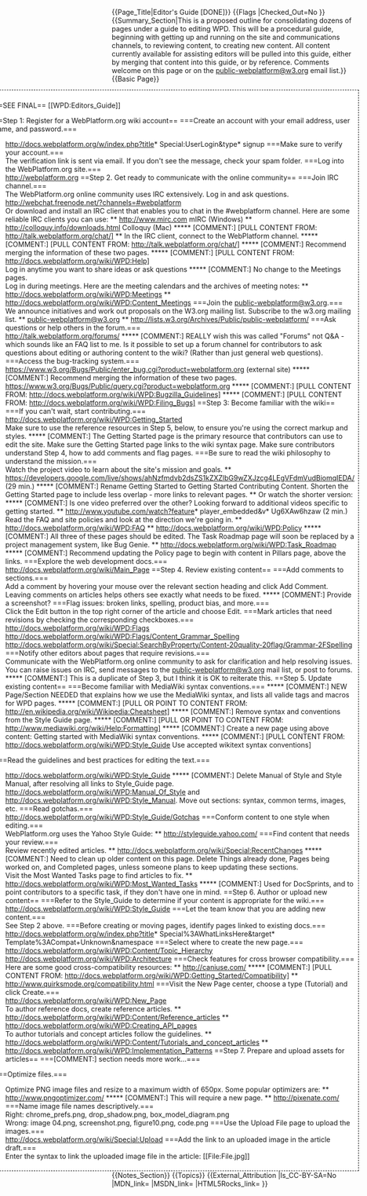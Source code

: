 {{Page_Title|Editor's Guide [DONE]}}
{{Flags
|Checked_Out=No
}}
{{Summary_Section|This is a proposed outline for consolidating dozens of pages under a guide to editing WPD. This will be a procedural guide, beginning with getting up and running on the site and communications channels, to reviewing content, to creating new content. All content currently available for assisting editors will be pulled into this guide, either by merging that content into this guide, or by reference. Comments welcome on this page or on the public-webplatform@w3.org email list.}}
{{Basic Page}}
<div style='float: right;background: white;border:1px dashed black;padding: 1ex;margin-left:1ex;'>

==SEE FINAL==
[[WPD:Editors_Guide]]

==Step 1: Register for a WebPlatform.org wiki account==
===Create an account with your email address, user name, and password.===
* http://docs.webplatform.org/w/index.php?title* Special:UserLogin&type* signup
===Make sure to verify your account.===
* The verification link is sent via email. If you don't see the message, check your spam folder.
===Log into the WebPlatform.org site.===
* http://webplatform.org
==Step 2. Get ready to communicate with the online community==
===Join IRC channel.===
* The WebPlatform.org online community uses IRC extensively. Log in and ask questions.
* http://webchat.freenode.net/?channels=#webplatform
* Or download and install an IRC client that enables you to chat in the #webplatform channel. Here are some reliable IRC clients you can use:
** http://www.mirc.com mIRC (Windows)
** http://colloquy.info/downloads.html Colloquy (Mac)
***** [COMMENT:] [PULL CONTENT FROM: http://talk.webplatform.org/chat/]
** In the IRC client, connect to the WebPlatform channel.
***** [COMMENT:] [PULL CONTENT FROM: http://talk.webplatform.org/chat/]
***** [COMMENT:] Recommend merging the information of these two pages.
***** [COMMENT:] [PULL CONTENT FROM: http://docs.webplatform.org/wiki/WPD:Help]
* Log in anytime you want to share ideas or ask questions
***** [COMMENT:] No change to the Meetings pages.
* Log in during meetings. Here are the meeting calendars and the archives of meeting notes:
** http://docs.webplatform.org/wiki/WPD:Meetings 
** http://docs.webplatform.org/wiki/WPD:Content_Meetings
===Join the public-webplatform@w3.org.===
* We announce initiatives and work out proposals on the W3.org mailing list. Subscribe to the w3.org mailing list.
** public-webplatform@w3.org
** http://lists.w3.org/Archives/Public/public-webplatform/
===Ask questions or help others in the forum.===
* http://talk.webplatform.org/forums/
***** [COMMENT:] REALLY wish this was called "Forums" not Q&A - which sounds like an FAQ list to me. Is it possible to set up a forum channel for contributors to ask questions about editing or authoring content to the wiki? (Rather than just general web questions).
===Access the bug-tracking system.===
* https://www.w3.org/Bugs/Public/enter_bug.cgi?product=webplatform.org (external site)
***** [COMMENT:] Recommend merging the information of these two pages.
* https://www.w3.org/Bugs/Public/query.cgi?product=webplatform.org
***** [COMMENT:] [PULL CONTENT FROM: http://docs.webplatform.org/wiki/WPD:Bugzilla_Guidelines]
***** [COMMENT:] [PULL CONTENT FROM: http://docs.webplatform.org/wiki/WPD:Filing_Bugs]
==Step 3: Become familiar with the wiki==
===If you can't wait, start contributing.===
* http://docs.webplatform.org/wiki/WPD:Getting_Started
* Make sure to use the reference resources in Step 5, below, to ensure you're using the correct markup and styles.
***** [COMMENT:] The Getting Started page is the primary resource that contributors can use to edit the site. Make sure the Getting Started page links to the wiki syntax page. Make sure contributors understand Step 4, how to add comments and flag pages.
===Be sure to read the wiki philosophy to understand the mission.===
* Watch the project video to learn about the site's mission and goals.
** https://developers.google.com/live/shows/ahNzfmdvb2dsZS1kZXZlbG9wZXJzcg4LEgVFdmVudBiomqIEDA/ (29 min.)
***** [COMMENT:] Rename Getting Started to Getting Started Contributing Content. Shorten the Getting Started page to include less overlap - more links to relevant pages. 
** Or watch the shorter version:
***** [COMMENT:] Is one video preferred over the other? Looking forward to additional videos specific to getting started.
** http://www.youtube.com/watch?feature* player_embedded&v* Ug6XAw6hzaw (2 min.)
* Read the FAQ and site policies and look at the direction we're going in.
** http://docs.webplatform.org/wiki/WPD:FAQ
** http://docs.webplatform.org/wiki/WPD:Policy
***** [COMMENT:] All three of these pages should be edited. The Task Roadmap page will soon be replaced by a project management system, like Bug Genie.
** http://docs.webplatform.org/wiki/WPD:Task_Roadmap 
***** [COMMENT:] Recommend updating the Policy page to begin with content in Pillars page, above the links.
===Explore the web development docs.===
* http://docs.webplatform.org/wiki/Main_Page
==Step 4. Review existing content==
===Add comments to sections.===
* Add a comment by hovering your mouse over the relevant section heading and click Add Comment. Leaving comments on articles helps others see exactly what needs to be fixed.
***** [COMMENT:] Provide a screenshot?
===Flag issues: broken links, spelling, product bias, and more.===
* Click the Edit button in the top right corner of the article and choose Edit.
===Mark articles that need revisions by checking the corresponding checkboxes.===
* http://docs.webplatform.org/wiki/WPD:Flags
* http://docs.webplatform.org/wiki/WPD:Flags/Content_Grammar_Spelling
* http://docs.webplatform.org/wiki/Special:SearchByProperty/Content-20quality-20flag/Grammar-2FSpelling
===Notify other editors about pages that require revisions.===
* Communicate with the WebPlatform.org online community to ask for clarification and help resolving issues. You can raise issues on IRC, send messages to the public-webplatform@w3.org mail list, or post to forums. 
***** [COMMENT:] This is a duplicate of Step 3, but I think it is OK to reiterate this.
==Step 5. Update existing content==
===Become familiar with MediaWiki syntax conventions.===
***** [COMMENT:] NEW Page/Section NEEDED that explains how we use the MediaWiki syntax, and lists all valide tags and macros for WPD pages.
***** [COMMENT:] [PULL OR POINT TO CONTENT FROM: http://en.wikipedia.org/wiki/Wikipedia:Cheatsheet]
***** [COMMENT:] Remove syntax and conventions from the Style Guide page.
***** [COMMENT:] [PULL OR POINT TO CONTENT FROM: http://www.mediawiki.org/wiki/Help:Formatting]
***** [COMMENT:] Create a new page using above content: Getting started with MediaWiki syntax conventions.
***** [COMMENT:] [PULL CONTENT FROM: http://docs.webplatform.org/wiki/WPD:Style_Guide Use accepted wikitext syntax conventions]

===Read the guidelines and best practices for editing the text.===
* http://docs.webplatform.org/wiki/WPD:Style_Guide 
***** [COMMENT:] Delete Manual of Style and Style Manual, after resolving all links to Style_Guide page. http://docs.webplatform.org/wiki/WPD:Manual_Of_Style and http://docs.webplatform.org/wiki/WPD:Style_Manual. Move out sections: syntax, common terms, images, etc.
===Read gotchas.===
* http://docs.webplatform.org/wiki/WPD:Style_Guide/Gotchas
===Conform content to one style when editing.===
* WebPlatform.org uses the Yahoo Style Guide:
** http://styleguide.yahoo.com/
===Find content that needs your review.===
* Review recently edited articles.
** http://docs.webplatform.org/wiki/Special:RecentChanges
***** [COMMENT:] Need to clean up older content on this page. Delete Things already done, Pages being worked on, and Completed pages, unless someone plans to keep updating these sections. 
* Visit the Most Wanted Tasks page to find articles to fix.
** http://docs.webplatform.org/wiki/WPD:Most_Wanted_Tasks
***** [COMMENT:] Used for DocSprints, and to point contributors to a specific task, if they don't have one in mind.
==Step 6. Author or upload new content==
===Refer to the Style_Guide to determine if your content is appropriate for the wiki.===
* http://docs.webplatform.org/wiki/WPD:Style_Guide
===Let the team know that you are adding new content.=== 
* See Step 2 above.
===Before creating or moving pages, identify pages linked to existing docs.===
* http://docs.webplatform.org/w/index.php?title* Special%3AWhatLinksHere&target* Template%3ACompat+Unknown&namespace
===Select where to create the new page.===
* http://docs.webplatform.org/wiki/WPD:Content/Topic_Hierarchy
* http://docs.webplatform.org/wiki/WPD:Architecture
===Check features for cross browser compatibility.===
* Here are some good cross-compatibility resources:
** http://caniuse.com/
***** [COMMENT:] [PULL CONTENT FROM: http://docs.webplatform.org/wiki/WPD:Getting_Started/Compatibility]
** http://www.quirksmode.org/compatibility.html 
===Visit the New Page center, choose a type (Tutorial) and click Create.===
* http://docs.webplatform.org/wiki/WPD:New_Page
* To author reference docs, create reference articles.
** http://docs.webplatform.org/wiki/WPD:Content/Reference_articles
** http://docs.webplatform.org/wiki/WPD:Creating_API_pages
* To author tutorials and concept articles follow the guidelines.
** http://docs.webplatform.org/wiki/WPD:Content/Tutorials_and_concept_articles
** http://docs.webplatform.org/wiki/WPD:Implementation_Patterns
==Step 7. Prepare and upload assets for articles==
===[COMMENT:] section needs more work...===

===Optimize files.===
* Optimize PNG image files and resize to a maximum width of 650px. Some popular optimizers are:
** http://www.pngoptimizer.com/
***** [COMMENT:] This will require a new page. 
** http://pixenate.com/
===Name image file names descriptively.===
* Right: chrome_prefs.png, drop_shadow.png, box_model_diagram.png
* Wrong: image 04.png, screenshot.png, figure10.png, code.png
===Use the Upload File page to upload the images.===
* http://docs.webplatform.org/wiki/Special:Upload
===Add the link to an uploaded image in the article draft.===
* Enter the syntax to link the uploaded image file in the article: &#91;&#91;File:File.jpg&#93;&#93;
</div>
{{Notes_Section}}
{{Topics}}
{{External_Attribution
|Is_CC-BY-SA=No
|MDN_link=
|MSDN_link=
|HTML5Rocks_link=
}}